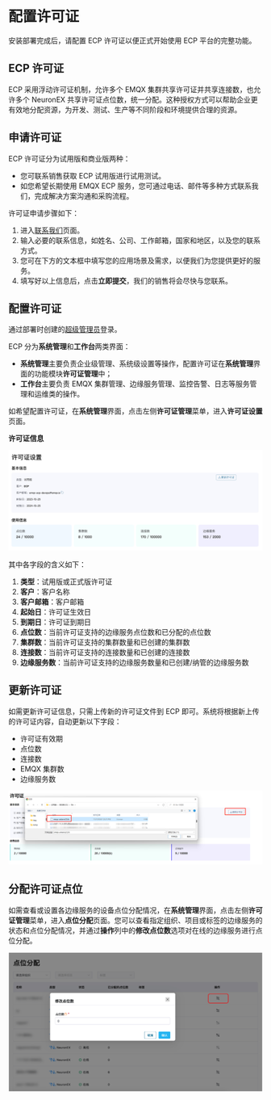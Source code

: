 # 配置许可证

安装部署完成后，请配置 ECP 许可证以便正式开始使用 ECP 平台的完整功能。

## ECP 许可证

ECP 采用浮动许可证机制，允许多个 EMQX 集群共享许可证并共享连接数，也允许多个 NeuronEX 共享许可证点位数，统一分配。这种授权方式可以帮助企业更有效地分配资源，为开发、测试、生产等不同阶段和环境提供合理的资源。

## 申请许可证

ECP 许可证分为试用版和商业版两种：

- 您可联系销售获取 ECP 试用版进行试用测试。
- 如您希望长期使用 EMQX ECP 服务，您可通过电话、邮件等多种方式联系我们，完成解决方案沟通和采购流程。

许可证申请步骤如下：

1. 进入[联系我们](https://www.emqx.com/zh/contact?product=emqx-ecp)页面。
2. 输入必要的联系信息，如姓名、公司、工作邮箱，国家和地区，以及您的联系方式。
3. 您可在下方的文本框中填写您的应用场景及需求，以便我们为您提供更好的服务。
4. 填写好以上信息后，点击**立即提交**，我们的销售将会尽快与您联系。

## 配置许可证

通过部署时创建的[超级管理员](install_ecp_on_kubernetes.md#创建超级管理员)登录。

ECP 分为**系统管理**和**工作台**两类界面：

- **系统管理**主要负责企业级管理、系统级设置等操作，配置许可证在**系统管理**界面的功能模块**许可证管理**中；
- **工作台**主要负责 EMQX 集群管理、边缘服务管理、监控告警、日志等服务管理和运维类的操作。

如希望配置许可证，在**系统管理**界面，点击左侧**许可证管理**菜单，进入**许可证设置**页面。

**许可证信息**

![license-info](./_assets/manager-license-info.png)

其中各字段的含义如下：

1. **类型**：试用版或正式版许可证
2. **客户**：客户名称
3. **客户邮箱**：客户邮箱
4. **起始日**：许可证生效日
5. **到期日**：许可证到期日
6. **点位数**：当前许可证支持的边缘服务点位数和已分配的点位数
7. **集群数**：当前许可证支持的集群数量和已创建的集群数
8. **连接数**：当前许可证支持的连接数量和已创建的连接数
9. **边缘服务数**：当前许可证支持的边缘服务数量和已创建/纳管的边缘服务数

## 更新许可证

如需更新许可证信息，只需上传新的许可证文件到 ECP 即可。系统将根据新上传的许可证内容，自动更新以下字段：

- 许可证有效期
- 点位数
- 连接数
- EMQX 集群数
- 边缘服务数

![license-update](./_assets/manager-license-update.png)

## 分配许可证点位

如需查看或设置各边缘服务的设备点位分配情况，在**系统管理**界面，点击左侧**许可证管理**菜单，进入**点位分配**页面。您可以查看指定组织、项目或标签的边缘服务的状态和点位分配情况，并通过**操作**列中的**修改点位数**选项对在线的边缘服务进行点位分配。

![license-tag](./_assets/allocate-license-tag.png)

